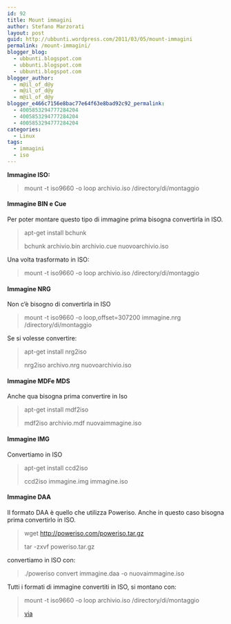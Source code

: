 ```yaml
---
id: 92
title: Mount immagini
author: Stefano Marzorati
layout: post
guid: http://ubbunti.wordpress.com/2011/03/05/mount-immagini
permalink: /mount-immagini/
blogger_blog:
  - ubbunti.blogspot.com
  - ubbunti.blogspot.com
  - ubbunti.blogspot.com
blogger_author:
  - m@il_of_d@y
  - m@il_of_d@y
  - m@il_of_d@y
blogger_e466c7156e8bac77e64f63e8bad92c92_permalink:
  - 4005853294777284204
  - 4005853294777284204
  - 4005853294777284204
categories:
  - Linux
tags:
  - immagini
  - iso
---
```

<span style="font-weight:bold;">Immagine ISO:</span>

> mount -t iso9660 -o loop archivio.iso /directory/di/montaggio

#### 

#### Immagine BIN e Cue

Per poter montare questo tipo di immagine prima bisogna convertirla in ISO.

> apt-get install bchunk
> 
> bchunk archivio.bin archivio.cue nuovoarchivio.iso

Una volta trasformato in ISO:

> mount -t iso9660 -o loop archivio.iso /directory/di/montaggio

#### 

#### Immagine NRG

Non c’è bisogno di convertirla in ISO

> mount -t iso9660 -o loop,offset=307200 immagine.nrg /directory/di/montaggio

Se si volesse convertire:

> apt-get install nrg2iso
> 
> nrg2iso archivo.nrg nuovoarchivio.iso

#### 

#### Immagine MDFe MDS

Anche qua bisogna prima convertire in Iso

> apt-get install mdf2iso
> 
> mdf2iso archivio.mdf nuovaimmagine.iso

#### 

#### Immagine IMG

Convertiamo in ISO

> apt-get install ccd2iso
> 
> ccd2iso immagine.img immagine.iso

#### 

#### Immagine DAA

Il formato DAA è quello che utilizza Poweriso. Anche in questo caso bisogna prima convertirlo in ISO.

> wget http://poweriso.com/poweriso.tar.gz
> 
> tar -zxvf poweriso.tar.gz

convertiamo in ISO con:

> ./poweriso convert immagine.daa -o nuovaimmagine.iso

Tutti i formati di immagine convertiti in ISO, si montano con:

> mount -t iso9660 -o loop archivio.iso /directory/di/montaggio
> 
> [via][1]

 [1]: http://www.edmondweblog.com/index.php/2008/11/16/montare-immagini-isobincuenrgmdfimgccddaa-in-debian/